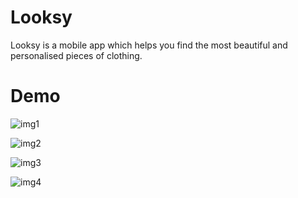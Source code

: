 # Looksy
Looksy is a mobile app which helps you find the most beautiful and personalised pieces of clothing.

# Demo

![img1](https://i.ibb.co/T0P8mL8/IMG-0450.png)

![img2](https://i.ibb.co/GsHJY2M/IMG-0451.png)

![img3](https://i.ibb.co/ZfPgYv7/IMG-0452.png)

![img4](https://i.ibb.co/D8BNp7L/IMG-0453.png)
